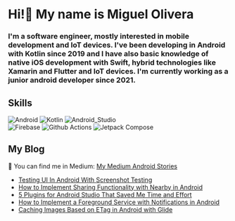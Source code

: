 # Hi!👋 My name is Miguel Olivera
### I'm a software engineer, mostly interested in mobile development and IoT devices. I've been developing in Android with Kotlin since 2019 and I have also basic knowledge of native iOS development with Swift, hybrid technologies like Xamarin and Flutter and IoT devices. I'm currently working as a junior android developer since 2021.

## Skills
![Android](https://img.shields.io/badge/Android-3DDC84?style=for-the-badge&logo=android&logoColor=white&labelColor=101010)
![Kotlin](https://img.shields.io/badge/Kotlin-0095D5?style=for-the-badge&logo=kotlin&logoColor=white&labelColor=101010)
![Android_Studio](https://img.shields.io/badge/Android_Studio-3DDC84?style=for-the-badge&logo=android-studio&logoColor=white&labelColor=101010)</br>
![Firebase](https://img.shields.io/badge/Firebase-FFC300?style=for-the-badge&logo=firebase&logoColor=white&labelColor=101010)
![Github Actions](https://img.shields.io/badge/Github_Actions-FFFFFF?style=for-the-badge&logo=github-actions&logoColor=white&labelColor=101010)
![Jetpack Compose](https://img.shields.io/badge/Jetpack_Compose-173CE5?style=for-the-badge&logo=jetpack-compose&logoColor=white&labelColor=101010)</br>

## My Blog
📝 You can find me in Medium: [My Medium Android Stories](https://medium.com/@molidev8/list/android-stories-f8f2a9589341)
* [Testing UI In Android With Screenshot Testing](https://levelup.gitconnected.com/testing-ui-in-android-with-screenshot-testing-7cc633836aad)
* [How to Implement Sharing Functionality with Nearby in Android](https://medium.com/@molidev8/how-to-implement-sharing-functionality-with-nearby-on-android-85ca3457b2a6)
* [5 Plugins for Android Studio That Saved Me Time and Effort](https://medium.com/gitconnected/5-plugins-for-android-studio-that-saved-me-time-and-effort-3772d4a58193)
* [How to Implement a Foreground Service with Notifications in Android](https://medium.com/gitconnected/how-to-implement-a-foreground-service-with-notifications-in-android-5e249ed3ebeb)
* [Caching Images Based on ETag in Android with Glide](https://medium.com/@molidev8/caching-images-based-on-etag-in-android-with-glide-28622d28e5e3)

